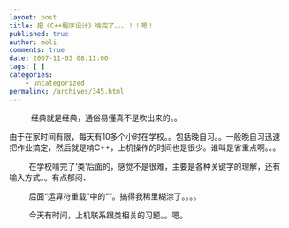 ```yaml
---
layout: post
title: 把《C++程序设计》啃完了。。。！！嗯！
published: true
author: moli
comments: true
date: 2007-11-03 08:11:00
tags: [ ]
categories:
    - uncategorized
permalink: /archives/345.html
---
```

&nbsp;&nbsp;&nbsp;&nbsp;&nbsp;&nbsp;&nbsp;&nbsp;&nbsp; 经典就是经典，通俗易懂真不是吹出来的。。

由于在家时间有限，每天有10多个小时在学校。。包括晚自习。。一般晚自习迅速把作业搞定，然后就是啃C++，上机操作的时间也是很少。谁叫是省重点啊。。。

&nbsp;&nbsp;&nbsp;&nbsp;&nbsp;&nbsp;&nbsp;&nbsp; 在学校啃完了&lsquo;类&rsquo;后面的，感觉不是很难，主要是各种关键字的理解，还有输入方式。。有点郁闷、

&nbsp;&nbsp;&nbsp;&nbsp;&nbsp;&nbsp;&nbsp;&nbsp; 后面&ldquo;运算符重载&rdquo;中的&ldquo;&rdquo;。搞得我稀里糊涂了。。。。

&nbsp;&nbsp;&nbsp;&nbsp;&nbsp;&nbsp;&nbsp;&nbsp; 今天有时间，上机联系跟类相关的习题。。嗯。